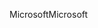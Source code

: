 <span data-ttu-id="6ac02-101">Microsoft</span><span class="sxs-lookup"><span data-stu-id="6ac02-101">Microsoft</span></span>